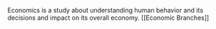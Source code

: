 Economics is a study about understanding human behavior and its decisions and impact on its overall economy.
[[Economic Branches]]

